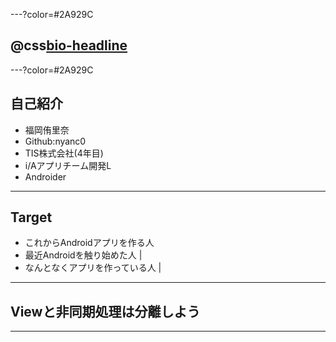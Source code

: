 ---?color=#2A929C

## @css[bio-headline](心穏やかなAndroid開発のために<br>わかっていて欲しいたった1つのこと)

---?color=#2A929C

## 自己紹介
- 福岡侑里奈
- Github:nyanc0
- TIS株式会社(4年目)
- i/Aアプリチーム開発L
- Androider

---

## Target
- これからAndroidアプリを作る人
- 最近Androidを触り始めた人 |
- なんとなくアプリを作っている人 |

---

## Viewと非同期処理は分離しよう

---
